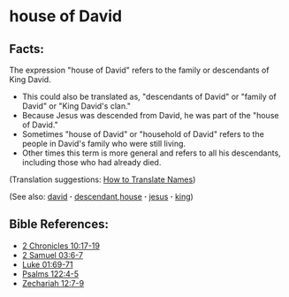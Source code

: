 # house of David #

## Facts: ##

The expression "house of David" refers to the family or descendants of King David. 

* This could also be translated as, "descendants of David" or "family of David" or "King David's clan."
* Because Jesus was descended from David, he was part of the "house of David."
* Sometimes "house of David" or "household of David" refers to the people in David's family who were still living.
* Other times this term is more general and refers to all his descendants, including those who had already died.

(Translation suggestions: [How to Translate Names](https://git.door43.org/Door43/en-ta-translate-vol1/src/master/content/translate_names.md))

(See also: [david](../other/david.md) **·** [descendant](../other/descendant.md),[house](../other/house.md) **·** [jesus](../kt/jesus.md) **·** [king](../other/king.md))

## Bible References: ##

* [2 Chronicles 10:17-19](https://door43.org/en/bible/notes/2ch/10/17)
* [2 Samuel 03:6-7](https://door43.org/en/bible/notes/2sa/03/06)
* [Luke 01:69-71](https://door43.org/en/bible/notes/luk/01/69)
* [Psalms 122:4-5](https://door43.org/en/bible/notes/psa/122/004)
* [Zechariah 12:7-9](https://door43.org/en/bible/notes/zec/12/07)

